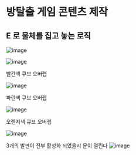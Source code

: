 # 방탈출 게임 콘텐츠 제작

## E 로 물체를 집고 놓는 로직
![image](https://github.com/kdw1234/TIL/assets/57427834/262166c8-3a7b-4735-a1f4-a662f6b56b06)

![image](https://github.com/kdw1234/TIL/assets/57427834/0ed91f58-7c61-4205-a373-89b6c3d3dc6c)

빨간색 큐브 오버랩

![image](https://github.com/kdw1234/TIL/assets/57427834/a8688b42-ed16-4de2-9426-68c1419a9e17)

파란색 큐브 오버랩

![image](https://github.com/kdw1234/TIL/assets/57427834/bdd0f8c8-5c0d-49dc-a475-13660a3d21b5)

오렌지색 큐브 오버랩

![image](https://github.com/kdw1234/TIL/assets/57427834/70e760ee-cfc8-46e9-87dd-c3d513f87641)


3개의 발판이 전부 활성화 되었을시 문이 열린다 
![image](https://github.com/kdw1234/TIL/assets/57427834/65049e17-be0c-4dd7-b97f-2f6a39109263)
